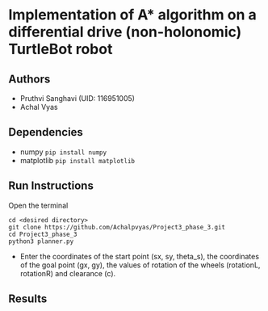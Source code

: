 # Implementation of A* algorithm on a differential drive (non-holonomic) TurtleBot robot

## Authors
- Pruthvi Sanghavi (UID: 116951005)
- Achal Vyas

## Dependencies
- numpy ```pip install numpy```
- matplotlib ```pip install matplotlib```

## Run Instructions
Open the terminal 
```
cd <desired directory>
git clone https://github.com/Achalpvyas/Project3_phase_3.git
cd Project3_phase_3
python3 planner.py
```
- Enter the coordinates of the start point (sx, sy, theta_s), the coordinates of the goal point (gx, gy), the values of rotation of the wheels (rotationL, rotationR) and clearance (c).

## Results
